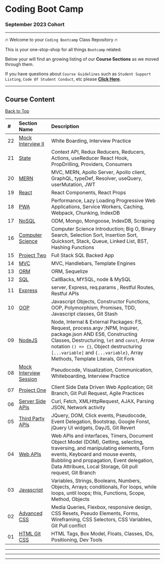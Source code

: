 # Coding Boot Camp
### September 2023 Cohort

<hr>

:fire: Welcome to your `Coding Bootcamp` Class Repository :fire: 

This is your one-stop-shop for all things `Bootcamp` related.

Below your will find an growing listing of our **Course Sections** as we moved through them.

If you have questions about `Course Guidelines` such as `Student Support Listing`, `Code Of Student Conduct`, etc please **[Click Here](course-content/00-admin-resources/README.md)**.

<hr>

## Course Content
[Back to Top](#coding-boot-camp)

| # | Section Name | Description |
|:--| :--  | :--  |
|22| [Mock Interview II](course-content/22-mock-interview-02) | White Boarding, Interview Practice |
|21| [State](course-content/21-State/README.md) |  Context API, Redux Reducers, Reducers, Actions, useReducer React Hook, PropDrilling, Providers, Consumers |
|20| [MERN](course-content/20-MERN/README.md) | MVC, MERN, Apollo Server, Apollo client, GraphQL, typeDef, Resolver, useQuery, userMutation, JWT |
|19| [React](course-content/19-React/README.md) | React Components, React Props |
|18| [PWA](course-content/18-PWA/README.md) | Performance, Lazy Loading Progressive Web Applications, Service Workers, Caching, Webpack, Chunking, IndexDB |
|17| [NoSQL](course-content/17-NoSQL/README.md) | ODM, Mongo, Mongoose, IndexDB, Scraping  |
|16| [Computer Science](course-content/16-Computer-Science) | Computer Science Introduction; Big O, Binary Search, Selection Sort, Insertion Sort, Quicksort, Stack, Queue, Linked List, BST, Hashing Functions |
|15| [Project Two](course-content/15-Project-2/README.md) | Full Stack SQL Backed App |
|14| [MVC](course-content/14-MVC/README.md) | MVC, Handlebars, Template Engines  |
|13| [ORM](course-content/13-ORM/README.md) | ORM, Sequelize |
|12| [SQL](course-content/12-sql/README.md) | CallBacks, MYSQL, node & MySQL |
|11| [Express](course-content/11-Express/README.md) | server, Express, req.params , Restful Routes, Restful APIs |
|10| [OOP](course-content/10-OOP/README.md) | Javascript Objects, Constructor Functions, OOP, Polymorphism, Promises, TDD, Javascript classes, Git Stash  |
|09| [NodeJS](course-content/09-NodeJS/README.md) |  Node, Internal & External Packages: FS, Request, process.argv ;NPM, Inquirer, package.json AND ES6, Constructing Classes, Destructuring, `let` and `const`, Arrow notation `() => {}`, Object destructuring `[...variable]` and `{...variable}`, Array Methods, Template Literals, Git Fork |
|08| [Mock Interview Session](course-content/08-mock-interview-01) | Pseudocode, Visualization, Communication, Whiteboarding, Interview Practice  |
|07| [Project One](course-content/07-Project-1/README.md) | Client Side Data Driven Web Application; Git Branch, Git Pull Request, Agile Practices |
|06| [Server Side APIs](course-content/06-Server-Side-APIs/README.md) |Curl, Fetch, XMLHttpRequest, AJAX, Parsing JSON, Network activity |
|05| [Third Party APIs](course-content/05-Third-Party-APIs/README.md) | JQuery, DOM, Click events, Pseudocode, Event Delegation, Bootstrap, Google Fonst, jQuery UI widgets, DayJS, Git Revert |
|04| [Web APIs](course-content/04-Web-APIs/README.md) | Web APIs and interfaces, Timers, Document Object Model (DOM), Getting, selecting, traversing, and manipulating elements, Form events, Keyboard and mouse events, Bubbling and propagation, Event delegation, Data Attribues, Local Storage, Git pull request, Git Branch|
|03| [Javascript](course-content/03-javascript/README.md)| Variables, Strings, Booleans, Numbers, Objects, Arrays; conditionals, For loops, while loops, until loops; this, Functions, Scope, Method, Objects |
|02| [Advanced CSS](course-content/02-advanced-css/README.md)| Media Queries, Flexbox, responsive design, CSS Resets, Pseudo Elements, Forms, Wireframing, CSS Selectors, CSS Variables, Git Pull conflict| 
|01| [HTML Git CSS](course-content/01-html-git-css/README.md)| HTML Tags, Box Model, Floats, Classes, IDs, Positioning, Dev Tools | 



<hr>
<hr>
<hr>









